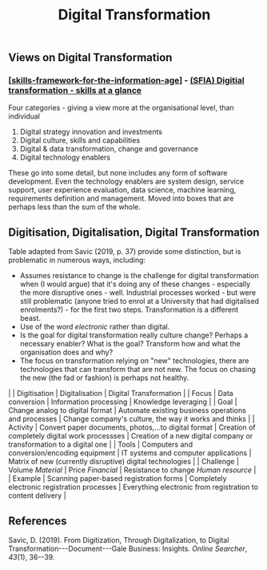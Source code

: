 ﻿---
title: Digital Transformation 
---

## Views on Digital Transformation

### [[skills-framework-for-the-information-age]] - [(SFIA) Digitial transformation - skills at a glance](https://sfia-online.org/en/sfia-8/sfia-views/digital-transformation?path=/glance)

Four categories - giving a view more at the organisational level, than individual

1. Digital strategy innovation and investments
2. Digital culture, skills and capabilities
3. Digital & data transformation, change and governance
4. Digital technology enablers

These go into some detail, but none includes any form of software development. Even the technology enablers are system design, service support, user experience evaluation, data science, machine learning, requirements definition and management.  Moved into boxes that are perhaps less than the sum of the whole.

## Digitisation, Digitalisation, Digital Transformation

Table adapted from Savic (2019, p. 37) provide some distinction, but is problematic in numerous ways, including:

- Assumes resistance to change is the challenge for digital transformation when (I would argue) that it's doing any of these changes - especially the more disruptive ones - well. Industrial processes worked - but were still problematic (anyone tried to enrol at a University that had digitalised enrolments?) - for the first two steps. Transformation is a different beast.
- Use of the word _electronic_ rather than digital.
- Is the goal for digital transformation really culture change? Perhaps a necessary enabler? What is the goal? Transform how and what the organisation does and why? 
- The focus on transformation relying on "new" technologies, there are technologies that can transform that are not new. The focus on chasing the new (the fad or fashion) is perhaps not healthy.

| | Digitisation | Digitalisation | Digital Transformation |
| Focus | Data conversion | Information processing | Knowledge leveraging |
| Goal | Change analog to digital format | Automate existing business operations and processes | Change company's culture, the way it works and thinks | 
| Activity | Convert paper documents, photos,...to digital format | Creation of completely digital work processses | Creation of a new digital company or transformation to a digital one |
| Tools | Computers and conversion/encoding equipment | IT systems and computer applications | Matrix of new (currently disruptive) digital technologies |
| Challenge | Volume _Material_ | Price _Financial_ | Resistance to change _Human resource_ |
| Example | Scanning paper-based registration forms | Completely electronic registration processes | Everything electronic from registration to content delivery |

## References 

Savic, D. (2019). From Digitization, Through Digitalization, to Digital Transformation---Document---Gale Business: Insights. *Online Searcher*, *43*(1), 36--39.

[//begin]: # "Autogenerated link references for markdown compatibility"
[skills-framework-for-the-information-age]: profession/skills-framework-for-the-information-age "Skills Framework for the Information Age"
[//end]: # "Autogenerated link references"